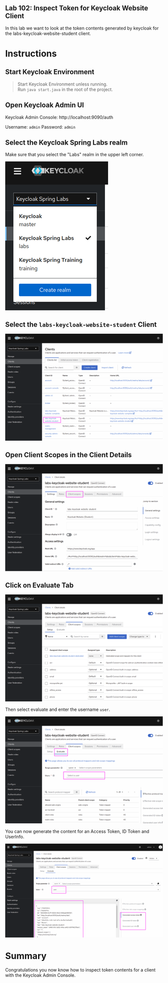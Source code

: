Lab 102: Inspect Token for Keycloak Website Client
----

In this lab we want to look at the token contents generated by keycloak for the labs-keycloak-website-student client.

# Instructions

## Start Keycloak Environment
> Start Keycloak Environment unless running.  
> Run `java start.java` in the root of the project.

## Open Keycloak Admin UI

Keycloak Admin Console: http://localhost:9090/auth

Username: `admin`
Password: `admin`

## Select the Keycloak Spring Labs realm

Make sure that you select the "Labs" realm in the upper left corner.

![img_1.png](img_1.png)

## Select the `labs-keycloak-website-student` Client 

![img_6.png](img_6.png)

## Open Client Scopes in the Client Details

![img_7.png](img_7.png)

## Click on Evaluate Tab

![img_3.png](img_3.png)

Then select evaluate and enter the username `user`.

![img_8.png](img_8.png)

You can now generate the content for an Access Token, ID Token and UserInfo.

![img_4.png](img_4.png)

# Summary

Congratulations you now know how to inspect token contents for a client with the Keycloak Admin Console.
